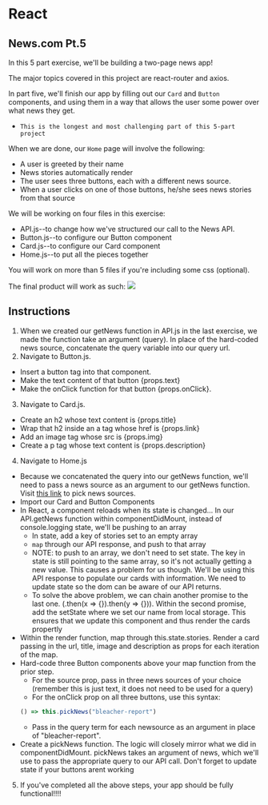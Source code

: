 # React

## News.com Pt.5

In this 5 part exercise, we'll be building a two-page news app!

The major topics covered in this project are react-router and axios. 

In part five, we'll finish our app by filling out our `Card` and `Button` components, and using them in a way that allows the user some power over what news they get.

* `This is the longest and most challenging part of this 5-part project`

When we are done, our `Home` page will involve the following:
- A user is greeted by their name
- News stories automatically render
- The user sees three buttons, each with a different news source.
- When a user clicks on one of those buttons, he/she sees news stories from that source

We will be working on four files in this exercise:
- API.js--to change how we've structured our call to the News API.
- Button.js--to configure our Button component
- Card.js--to configure our Card component
- Home.js--to put all the pieces together

You will work on more than 5 files if you're including some css (optional).

The final product will work as such: 
<img src="demo.gif">

## Instructions
1. When we created our getNews function in API.js in the last exercise, we made the function take an argument (query). In place of the hard-coded news source, concatenate the query variable into our query url.
2. Navigate to Button.js. 
  - Insert a button tag into that component. 
  - Make the text content of that button {props.text}
  - Make the onClick function for that button {props.onClick}.
3. Navigate to Card.js. 
  - Create an h2 whose text content is {props.title}
  - Wrap that h2 inside an a tag whose href is {props.link}
  - Add an image tag whose src is {props.img}
  - Create a p tag whose text content is {props.description}
4.  Navigate to Home.js
  - Because we concatenated the query into our getNews function, we'll need to pass a news source as an argument to our getNews function. Visit [this link](https://newsapi.org/sources) to pick news sources.
  - Import our Card and Button Components
  - In React, a component reloads when its state is changed... In our API.getNews function within componentDidMount, instead of console.logging state, we'll be pushing to an array
    - In state, add a key of stories set to an empty array
    - `map` through our API response, and push to that array
    - NOTE: to push to an array, we don't need to set state. The key in state is still pointing to the same array, so it's not actually getting a new value. This causes a problem for us though. We'll be using this API response to populate our cards with information. We need to update state so the dom can be aware of our API returns.
    - To solve the above problem, we can chain another promise to the last one. (.then(x => {}).then(y => {})). Within the second promise, add the setState where we set our name from local storage. This ensures that we update this component and thus render the cards propertly
  - Within the render function, map through this.state.stories. Render a card passing in the url, title, image and description as props for each iteration of the map.
  - Hard-code three Button components above your map function from the prior step.
    - For the source prop, pass in three news sources of your choice (remember this is just text, it does not need to be used for a query)
    - For the onClick prop on all three buttons, use this syntax: 
    ```javascript
    () => this.pickNews("bleacher-report")
    ```
    - Pass in the query term for each newsource as an argument in place of "bleacher-report".
  - Create a pickNews function. The logic will closely mirror what we did in componentDidMount. pickNews takes an argument of news, which we'll use to pass the appropriate query to our API call. Don't forget to update state if your buttons arent working
5. If you've completed all the above steps, your app should be fully functional!!!!


